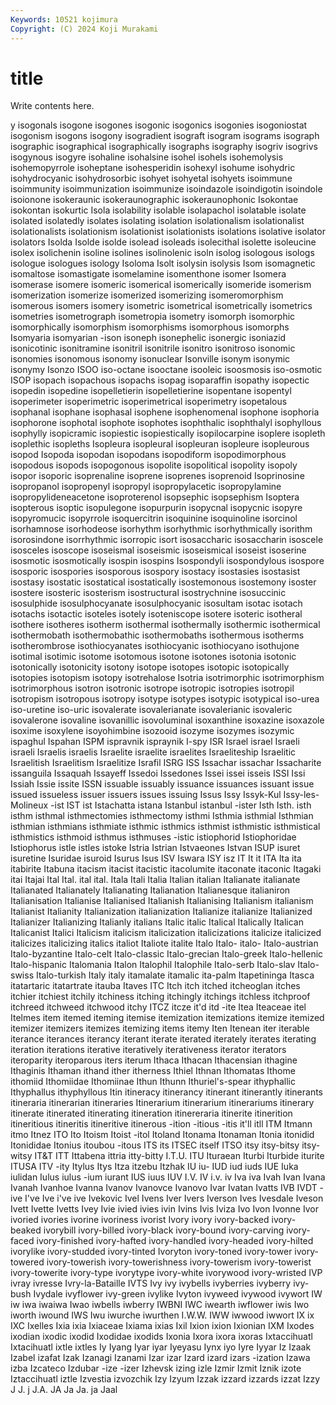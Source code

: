 ```yaml
---
Keywords: 10521 kojimura
Copyright: (C) 2024 Koji Murakami
---
```


# title

Write contents here.



y
isogonals isogone isogones isogonic isogonics isogonies isogoniostat isogonism isogons isogony
isogradient isograft isogram isograms isograph isographic isographical isographically isographs isography
isogriv isogrivs isogynous isogyre isohaline isohalsine isohel isohels isohemolysis isohemopyrrole
isoheptane isohesperidin isohexyl isohume isohydric isohydrocyanic isohydrosorbic isohyet isohyetal isohyets
isoimmune isoimmunity isoimmunization isoimmunize isoindazole isoindigotin isoindole isoionone isokeraunic isokeraunographic
isokeraunophonic Isokontae isokontan isokurtic Isola isolability isolable isolapachol isolatable isolate
isolated isolatedly isolates isolating isolation isolationalism isolationalist isolationalists isolationism isolationist
isolationists isolations isolative isolator isolators Isolda Isolde isolde isolead isoleads
isolecithal isolette isoleucine isolex isolichenin isoline isolines isolinolenic isoln isolog
isologous isologs isologue isologues isology Isoloma Isolt isolysin isolysis Isom
isomagnetic isomaltose isomastigate isomelamine isomenthone isomer Isomera isomerase isomere isomeric
isomerical isomerically isomeride isomerism isomerization isomerize isomerized isomerizing isomeromorphism isomerous
isomers isomery isometric isometrical isometrically isometrics isometries isometrograph isometropia isometry
isomorph isomorphic isomorphically isomorphism isomorphisms isomorphous isomorphs Isomyaria isomyarian -ison
isoneph isonephelic isonergic isoniazid isonicotinic isonitramine isonitril isonitrile isonitro isonitroso
isonomic isonomies isonomous isonomy isonuclear Isonville isonym isonymic isonymy Isonzo
ISOO iso-octane isooctane isooleic isoosmosis iso-osmotic ISOP isopach isopachous isopachs
isopag isoparaffin isopathy isopectic isopedin isopedine isopelletierin isopelletierine isopentane isopentyl
isoperimeter isoperimetric isoperimetrical isoperimetry isopetalous isophanal isophane isophasal isophene isophenomenal
isophone isophoria isophorone isophotal isophote isophotes isophthalic isophthalyl isophyllous isophylly
isopicramic isopiestic isopiestically isopilocarpine isoplere isopleth isoplethic isopleths Isopleura isopleural
isopleuran isopleure isopleurous isopod Isopoda isopodan isopodans isopodiform isopodimorphous isopodous
isopods isopogonous isopolite isopolitical isopolity isopoly isopor isoporic isoprenaline isoprene
isoprenes isoprenoid Isoprinosine isopropanol isopropenyl isopropyl isopropylacetic isopropylamine isopropylideneacetone isoproterenol
isopsephic isopsephism Isoptera isopterous isoptic isopulegone isopurpurin isopycnal isopycnic isopyre
isopyromucic isopyrrole isoquercitrin isoquinine isoquinoline isorcinol isorhamnose isorhodeose isorhythm isorhythmic
isorhythmically isorithm isorosindone isorrhythmic isorropic isort isosaccharic isosaccharin isoscele isosceles
isoscope isoseismal isoseismic isoseismical isoseist isoserine isosmotic isosmotically isospin isospins
Isospondyli isospondylous isospore isosporic isospories isosporous isospory isostacy isostasies isostasist
isostasy isostatic isostatical isostatically isostemonous isostemony isoster isostere isosteric isosterism
isostructural isostrychnine isosuccinic isosulphide isosulphocyanate isosulphocyanic isosultam isotac isotach isotachs
isotactic isoteles isotely isoteniscope isotere isoteric isotheral isothere isotheres isotherm
isothermal isothermally isothermic isothermical isothermobath isothermobathic isothermobaths isothermous isotherms isotherombrose
isothiocyanates isothiocyanic isothiocyano isothujone isotimal isotimic isotome isotomous isotone isotones
isotonia isotonic isotonically isotonicity isotony isotope isotopes isotopic isotopically isotopies
isotopism isotopy isotrehalose Isotria isotrimorphic isotrimorphism isotrimorphous isotron isotronic isotrope
isotropic isotropies isotropil isotropism isotropous isotropy isotype isotypes isotypic isotypical
iso-urea iso-uretine iso-uric isovalerate isovalerianate isovalerianic isovaleric isovalerone isovaline isovanillic
isovoluminal isoxanthine isoxazine isoxazole isoxime isoxylene isoyohimbine isozooid isozyme isozymes
isozymic ispaghul Ispahan ISPM ispravnik ispraynik I-spy ISR Israel israel
Israeli israeli Israelis israelis Israelite israelite israelites Israeliteship Israelitic Israelitish
Israelitism Israelitize Israfil ISRG ISS Issachar issachar Issacharite issanguila Issaquah
Issayeff Issedoi Issedones Issei issei isseis ISSI Issi Issiah Issie
issite ISSN issuable issuably issuance issuances issuant issue issued issueless
issuer issuers issues issuing Issus Issy Issyk-Kul Issy-les-Molineux -ist IST
ist Istachatta istana Istanbul istanbul -ister Isth Isth. isth isthm
isthmal isthmectomies isthmectomy isthmi Isthmia isthmial Isthmian isthmian isthmians isthmiate
isthmic isthmics isthmist isthmistic isthmistical isthmistics isthmoid isthmus isthmuses -istic
istiophorid Istiophoridae Istiophorus istle istles istoke Istria Istrian Istvaeones Istvan
ISUP isuret isuretine Isuridae isuroid Isurus Isus ISV Iswara ISY
isz IT It it ITA Ita ita itabirite Itabuna itacism
itacist itacistic itacolumite itaconate itaconic Itagaki itai Itajai Ital Ital.
ital ital. Itala Itali Italia Italian italian Italianate italianate Italianated
Italianately Italianating Italianation Italianesque italianiron Italianisation Italianise Italianised Italianish Italianising
Italianism italianism Italianist Italianity Italianization italianization Italianize italianize Italianized Italianizer
Italianizing Italianly italians Italic italic Italical Italically Italican Italicanist Italici
Italicism italicism italicization italicizations italicize italicized italicizes italicizing italics italiot
Italiote italite Italo Italo- italo- Italo-austrian Italo-byzantine Italo-celt Italo-classic Italo-grecian
Italo-greek Italo-hellenic Italo-hispanic Italomania Italon Italophil Italophile Italo-serb Italo-slav Italo-swiss
Italo-turkish Italy italy itamalate itamalic ita-palm Itapetininga Itasca itatartaric itatartrate
itauba Itaves ITC Itch itch itched itcheoglan itches itchier itchiest
itchily itchiness itching itchingly itchings itchless itchproof itchreed itchweed itchwood
itchy ITCZ itcze it'd itd -ite Itea Iteaceae itel Itelmes
item itemed iteming itemise itemization itemizations itemize itemized itemizer itemizers
itemizes itemizing items itemy Iten Itenean iter iterable iterance iterances
iterancy iterant iterate iterated iterately iterates iterating iteration iterations iterative
iteratively iterativeness iterator iterators iteroparity iteroparous iters iterum Ithaca Ithacan
Ithacensian ithagine Ithaginis Ithaman ithand ither itherness Ithiel Ithnan Ithomatas
Ithome ithomiid Ithomiidae Ithomiinae Ithun Ithunn Ithuriel's-spear ithyphallic Ithyphallus ithyphyllous
Itin itineracy itinerancy itinerant itinerantly itinerants itineraria itinerarian itineraries Itinerarium
itinerarium itinerariums itinerary itinerate itinerated itinerating itineration itinereraria itinerite itinerition
itineritious itineritis itineritive itinerous -ition -itious -itis it'll itll ITM
Itmann itmo Itnez ITO Ito Itoism Itoist -itol Itoland Itonama
Itonaman Itonia itonidid Itonididae Itonius itoubou -itous ITS its ITSEC
itself ITSO itsy itsy-bitsy itsy-witsy IT&T ITT Ittabena ittria itty-bitty
I.T.U. ITU Ituraean Iturbi Iturbide iturite ITUSA ITV -ity Itylus
Itys Itza itzebu Itzhak IU iu- IUD iud iuds IUE
Iuka iulidan Iulus iulus -ium iurant IUS iuus IUV I.V.
IV i.v. iv Iva iva Ivah Ivan Ivana Ivanah Ivanhoe
Ivanna Ivanov Ivanovce Ivanovo Ivar Ivatan Ivatts IVB IVDT -ive
I've Ive i've ive Ivekovic Ivel Ivens Iver Ivers Iverson
Ives Ivesdale Iveson Ivett Ivette Ivetts Ivey Ivie ivied ivies
ivin Ivins Ivis Iviza Ivo Ivon Ivonne Ivor ivoried ivories
ivorine ivoriness ivorist Ivory ivory ivory-backed ivory-beaked ivorybill ivory-billed ivory-black
ivory-bound ivory-carving ivory-faced ivory-finished ivory-hafted ivory-handled ivory-headed ivory-hilted ivorylike ivory-studded
ivory-tinted Ivoryton ivory-toned ivory-tower ivory-towered ivory-towerish ivory-towerishness ivory-towerism ivory-towerist ivory-towerite
ivory-type ivorytype ivory-white ivorywood ivory-wristed IVP ivray ivresse Ivry-la-Bataille IVTS
Ivy ivy ivybells ivyberries ivyberry ivy-bush Ivydale ivyflower ivy-green ivylike
Ivyton ivyweed ivywood ivywort IW iw iwa iwaiwa Iwao iwbells
iwberry IWBNI IWC iwearth iwflower iwis Iwo iworth iwound IWS
Iwu iwurche iwurthen I.W.W. IWW iwwood iwwort IX ix IXC
Ixelles Ixia ixia Ixiaceae Ixiama ixias Ixil Ixion ixion Ixionian
IXM Ixodes ixodian ixodic ixodid Ixodidae ixodids Ixonia Ixora ixora
ixoras Ixtaccihuatl Ixtacihuatl ixtle ixtles Iy Iyang Iyar iyar Iyeyasu
Iynx iyo Iyre Iyyar Iz Izaak Izabel izafat Izak Izanagi
Izanami Izar izar Izard izard izars -ization Izawa izba Izcateco
Izdubar -ize -izer Izhevsk izing izle Izmir Izmit Iznik izote
Iztaccihuatl iztle Izvestia izvozchik Izy Izyum Izzak izzard izzards izzat
Izzy J J. j J.A. JA Ja Ja. ja Jaal
